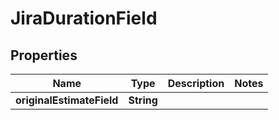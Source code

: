 

# JiraDurationField


## Properties

| Name | Type | Description | Notes |
|------------ | ------------- | ------------- | -------------|
|**originalEstimateField** | **String** |  |  |



